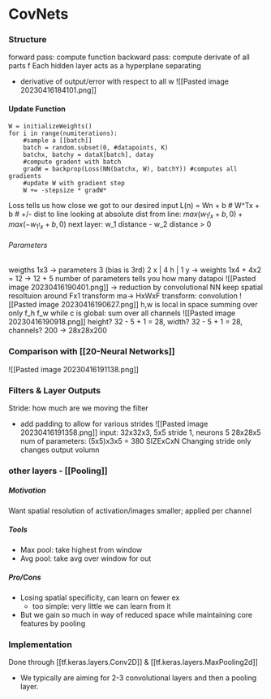 # CovNets

### Structure
forward pass: compute function
backward pass: compute derivate of all parts f
Each hidden layer acts as a hyperplane separating
* derivative of output/error with respect to all w
![[Pasted image 20230416184101.png]]
#### Update Function
```
W = initializeWeights()
for i in range(numiterations):
	#sample a [[batch]] 
	batch = random.subset(0, #datapoints, K)
	batchx, batchy = dataX[batch], datay
	#compute gradent with batch
	gradW = backprop(Loss(NN(batchx, W), batchY)) #computes all gradients
	#update W with gradient step
	W += -stepsize * gradW*
```
Loss tells us how close we got to our desired input
L(n) = Wn + b # W^Tx + b # +/- dist to line
looking at absolute dist from line: $max(w_{1^{t}x}+ b, 0) + max(-w_{1^{t}x}+ b, 0)$
next layer: w_1 distance - w_2 distance > 0
###### Parameters
weigths 1x3 -> parameters 3 (bias is 3rd)
2 x | 4 h | 1 y -> weights 1x4 + 4x2 = 12 -> 12 + 5
number of parameters tells you how many datapoi
![[Pasted image 20230416190401.png]]
-> reduction by convolutional NN
keep spatial resoltuion around
Fx1 transform ma-> HxWxF transform: convolution
![[Pasted image 20230416190627.png]]
h,w is local in space summing over only f_h f_w
while c is global: sum over all channels
![[Pasted image 20230416190918.png]]
height? 32 - 5 + 1 = 28, width? 32 - 5 + 1 = 28, channels? 200 -> 28x28x200

### Comparison with [[20-Neural Networks]]
![[Pasted image 20230416191138.png]]

### Filters & Layer Outputs
Stride: how much are we moving the filter
* add padding to allow for various strides
![[Pasted image 20230416191358.png]]
input: 32x32x3, 5x5 stride 1, neurons 5 28x28x5
num of parameters: (5x5)x3x5 = 380 SIZExCxN
Changing stride only changes output volumn

### other layers - [[Pooling]]
##### Motivation
Want spatial resolution of activation/images smaller; applied per channel
##### Tools
* Max pool: take highest from window
* Avg pool: take avg over window for out

##### Pro/Cons
* Losing spatial specificity, can learn on fewer ex
	* too simple: very little we can learn from it
* But we gain so much in way of reduced space while maintaining core features by pooling


### Implementation
Done through [[tf.keras.layers.Conv2D]] & [[tf.keras.layers.MaxPooling2d]]
* We typically are aiming for 2-3 convolutional layers and then a pooling layer.